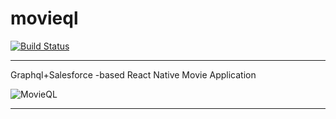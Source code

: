 # movieql

[![Build Status](https://travis-ci.com/rricard/movieql.svg?token=2g9rnBV6ArnPHqPzyhwo&branch=master)](https://travis-ci.com/rricard/movieql)

---

Graphql+Salesforce -based React Native Movie Application

![MovieQL](https://cloud.githubusercontent.com/assets/246520/19056314/41bdcaba-897d-11e6-903c-1f92db23b93b.gif)

----
